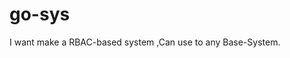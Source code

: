 <!--
 * @Author: Profigogogogo wf851128@gmail.com
 * @Date: 2023-04-26 16:02:32
 * @LastEditors: Profigogogogo wf851128@gmail.com
 * @LastEditTime: 2023-04-26 16:04:01
 * @FilePath: /go-sys/README.md
 * @Description: 这是默认设置,请设置`customMade`, 打开koroFileHeader查看配置 进行设置: https://github.com/OBKoro1/koro1FileHeader/wiki/%E9%85%8D%E7%BD%AE
-->
# go-sys
I want make a RBAC-based system ,Can use to any Base-System.